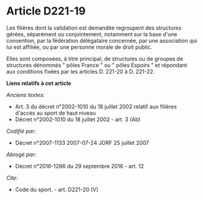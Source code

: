 # Article D221-19

Les filières dont la validation est demandée regroupent des structures gérées, séparément ou conjointement, notamment sur la
base d'une convention, par la fédération délégataire concernée, par une association qui lui est affiliée, ou par une personne
morale de droit public. 

Elles sont composées, à titre principal, de structures ou de groupes de structures dénommés " pôles France " ou " pôles
Espoirs " et répondant aux conditions fixées par les articles D. 221-20 à D. 221-22.

**Liens relatifs à cet article**

_Anciens textes_:

  - Art. 3 du décret n°2002-1010 du 18 juillet 2002 relatif aux filières d'accès au sport de haut niveau
  - Décret n°2002-1010 du 18 juillet 2002 - art. 3 (Ab)

_Codifié par_:

  - Décret n°2007-1133 2007-07-24 JORF 25 juillet 2007

_Abrogé par_:

  - Décret n°2016-1286 du 29 septembre 2016 - art. 12

_Cite_:

  - Code du sport. - art. D221-20 (V)
